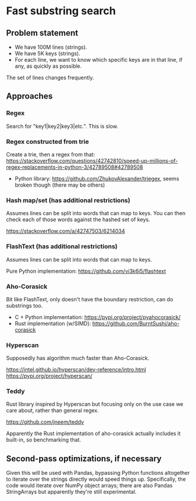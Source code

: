# Fast substring search

## Problem statement

* We have 100M lines (strings).
* We have 5K keys (strings).
* For each line, we want to know which specific keys are in that line, if any, as quickly as possible.

The set of lines changes frequently.

## Approaches

### Regex

Search for "key1|key2|key3|etc.". This is slow.

### Regex constructed from trie

Create a trie, then a regex from that: https://stackoverflow.com/questions/42742810/speed-up-millions-of-regex-replacements-in-python-3/42789508#42789508

* Python library: https://github.com/ZhukovAlexander/triegex, seems broken though (there may be others)

### Hash map/set (has additional restrictions)

Assumes lines can be split into words that can map to keys. You can then check each of those words against the hashed set of keys.

https://stackoverflow.com/a/42747503/6214034

### FlashText (has additional restrictions)

Assumes lines can be split into words that can map to keys.

Pure Python implementation: https://github.com/vi3k6i5/flashtext

### Aho-Corasick

Bit like FlashText, only doesn't have the boundary restriction, can do substrings too.

* C + Python implementation: https://pypi.org/project/pyahocorasick/
* Rust implementation (w/SIMD): https://github.com/BurntSushi/aho-corasick

### Hyperscan

Supposedly has algorithm much faster than Aho-Corasick.

https://intel.github.io/hyperscan/dev-reference/intro.html
https://pypi.org/project/hyperscan/

### Teddy

Rust library inspired by Hyperscan but focusing only on the use case we care about, rather than general regex.

https://github.com/jneem/teddy

Apparently the Rust implementation of aho-corasick actually includes it built-in, so benchmarking that.

## Second-pass optimizations, if necessary

Given this will be used with Pandas, bypassing Python functions altogether to iterate over the strings directly would speed things up.
Specifically, the code would iterate over NumPy object arrays; there are also Pandas StringArrays but apparently they're still experimental.
